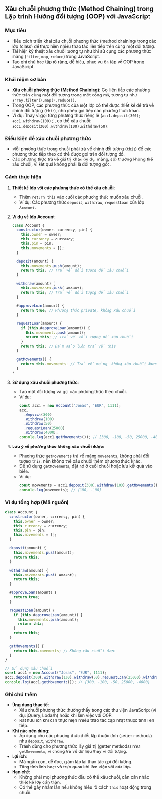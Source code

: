 ## Xâu chuỗi phương thức (Method Chaining) trong Lập trình Hướng đối tượng (OOP) với JavaScript

### Mục tiêu

- Hiểu cách triển khai xâu chuỗi phương thức (method chaining) trong các lớp (class) để thực hiện nhiều thao tác liên tiếp trên cùng một đối tượng.
- Tái hiện kỹ thuật xâu chuỗi tương tự như khi sử dụng các phương thức mảng (`filter`, `map`, `reduce`) trong JavaScript.
- Tạo ghi chú học tập rõ ràng, dễ hiểu, phục vụ ôn tập về OOP trong JavaScript.

### Khái niệm cơ bản

- **Xâu chuỗi phương thức (Method Chaining)**: Gọi liên tiếp các phương thức trên cùng một đối tượng trong một dòng mã, tương tự như `array.filter().map().reduce()`.
- Trong OOP, các phương thức của một lớp có thể được thiết kế để trả về chính đối tượng (`this`), cho phép gọi tiếp các phương thức khác.
- Ví dụ: Thay vì gọi từng phương thức riêng lẻ (`acc1.deposit(300); acc1.withdraw(100);`), có thể xâu chuỗi: `acc1.deposit(300).withdraw(100).withdraw(50)`.

### Điều kiện để xâu chuỗi phương thức

- Mỗi phương thức trong chuỗi phải trả về chính đối tượng (`this`) để các phương thức tiếp theo có thể được gọi trên đối tượng đó.
- Các phương thức trả về giá trị khác (ví dụ: mảng, số) thường không thể xâu chuỗi, vì kết quả không phải là đối tượng gốc.

### Cách thực hiện

1. **Thiết kế lớp với các phương thức có thể xâu chuỗi**:

   - Thêm `return this` vào cuối các phương thức muốn xâu chuỗi.
   - Ví dụ: Các phương thức `deposit`, `withdraw`, `requestLoan` của lớp `Account`.

2. **Ví dụ về lớp Account**:

   ```javascript
   class Account {
     constructor(owner, currency, pin) {
       this.owner = owner;
       this.currency = currency;
       this.pin = pin;
       this.movements = [];
     }

     deposit(amount) {
       this.movements.push(amount);
       return this; // Trả về đối tượng để xâu chuỗi
     }

     withdraw(amount) {
       this.movements.push(-amount);
       return this; // Trả về đối tượng để xâu chuỗi
     }

     #approveLoan(amount) {
       return true; // Phương thức private, không xâu chuỗi
     }

     requestLoan(amount) {
       if (this.#approveLoan(amount)) {
         this.movements.push(amount);
         return this; // Trả về đối tượng để xâu chuỗi
       }
       return this; // Đảm bảo luôn trả về this
     }

     getMovements() {
       return this.movements; // Trả về mảng, không xâu chuỗi được
     }
   }
   ```

3. **Sử dụng xâu chuỗi phương thức**:

   - Tạo một đối tượng và gọi các phương thức theo chuỗi.
   - Ví dụ:
     ```javascript
     const acc1 = new Account("Jonas", "EUR", 1111);
     acc1
       .deposit(300)
       .withdraw(100)
       .withdraw(50)
       .requestLoan(25000)
       .withdraw(4000);
     console.log(acc1.getMovements()); // [300, -100, -50, 25000, -4000]
     ```

4. **Lưu ý về phương thức không xâu chuỗi được**:
   - Phương thức `getMovements` trả về mảng `movements`, không phải đối tượng `this`, nên không thể xâu chuỗi thêm phương thức khác.
   - Để sử dụng `getMovements`, đặt nó ở cuối chuỗi hoặc lưu kết quả vào biến.
   - Ví dụ:
     ```javascript
     const movements = acc1.deposit(300).withdraw(100).getMovements();
     console.log(movements); // [300, -100]
     ```

### Ví dụ tổng hợp (Mã nguồn)

```javascript
class Account {
  constructor(owner, currency, pin) {
    this.owner = owner;
    this.currency = currency;
    this.pin = pin;
    this.movements = [];
  }

  deposit(amount) {
    this.movements.push(amount);
    return this;
  }

  withdraw(amount) {
    this.movements.push(-amount);
    return this;
  }

  #approveLoan(amount) {
    return true;
  }

  requestLoan(amount) {
    if (this.#approveLoan(amount)) {
      this.movements.push(amount);
      return this;
    }
    return this;
  }

  getMovements() {
    return this.movements; // Không xâu chuỗi được
  }
}

// Sử dụng xâu chuỗi
const acc1 = new Account("Jonas", "EUR", 1111);
acc1.deposit(300).withdraw(100).withdraw(50).requestLoan(25000).withdraw(4000);
console.log(acc1.getMovements()); // [300, -100, -50, 25000, -4000]
```

### Ghi chú thêm

- **Ứng dụng thực tế**:
  - Xâu chuỗi phương thức thường thấy trong các thư viện JavaScript (ví dụ: jQuery, Lodash) hoặc khi làm việc với OOP.
  - Rất hữu ích khi cần thực hiện nhiều thao tác cập nhật thuộc tính liên tiếp.
- **Khi nào nên dùng**:
  - Áp dụng cho các phương thức thiết lập thuộc tính (setter methods) như `deposit`, `withdraw`.
  - Tránh dùng cho phương thức lấy giá trị (getter methods) như `getMovements`, vì chúng trả về dữ liệu thay vì đối tượng.
- **Lợi ích**:
  - Mã ngắn gọn, dễ đọc, giảm lặp lại thao tác gọi đối tượng.
  - Tăng tính linh hoạt và trực quan khi làm việc với các lớp.
- **Hạn chế**:
  - Không phải mọi phương thức đều có thể xâu chuỗi, cần cân nhắc thiết kế lớp cẩn thận.
  - Có thể gây nhầm lẫn nếu không hiểu rõ cách `this` hoạt động trong chuỗi.
